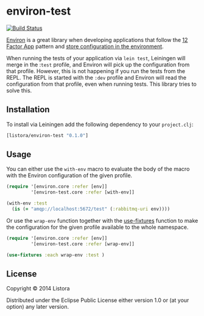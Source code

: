 # environ-test

[![Build Status](https://travis-ci.org/listora/environ-test.svg?branch=master)](https://travis-ci.org/listora/environ-test)

[Environ](https://github.com/weavejester/environ) is a great library
when developing applications that follow the
[12 Factor App](http://12factor.net) pattern and
[store configuration in the environment](http://12factor.net/config).

When running the tests of your application via `lein test`, Leiningen
will merge in the :`test` profile, and Environ will pick up the
configuration from that profile. However, this is not happening if you
run the tests from the REPL. The REPL is started with the `:dev`
profile and Environ will read the configuration from that profile,
even when running tests. This library tries to solve this.

## Installation

To install via Leiningen add the following dependency to your `project.clj`:

``` clj
[listora/environ-test "0.1.0"]
```

## Usage

You can either use the `with-env` macro to evaluate the body of the
macro with the Environ configuration of the given profile.

``` clj
(require '[environ.core :refer [env]]
         '[environ-test.core :refer [with-env]]

(with-env :test
  (is (= "amqp://localhost:5672/test" (:rabbitmq-uri env))))
```

Or use the `wrap-env` function together with the
[use-fixtures](http://richhickey.github.io/clojure/clojure.test-api.html#clojure.test/use-fixtures)
function to make the configuration for the given profile available to
the whole namespace.

``` clj
(require '[environ.core :refer [env]]
         '[environ-test.core :refer [wrap-env]]

(use-fixtures :each wrap-env :test )
```

## License

Copyright © 2014 Listora

Distributed under the Eclipse Public License either version 1.0 or (at
your option) any later version.
